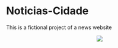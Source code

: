 # Noticias-Cidade

This is a fictional project of a news website 

<p align="center">
<img src="https://media.giphy.com/media/PSY99S5olW6iaowiPD/giphy.gif"/>
</p>
